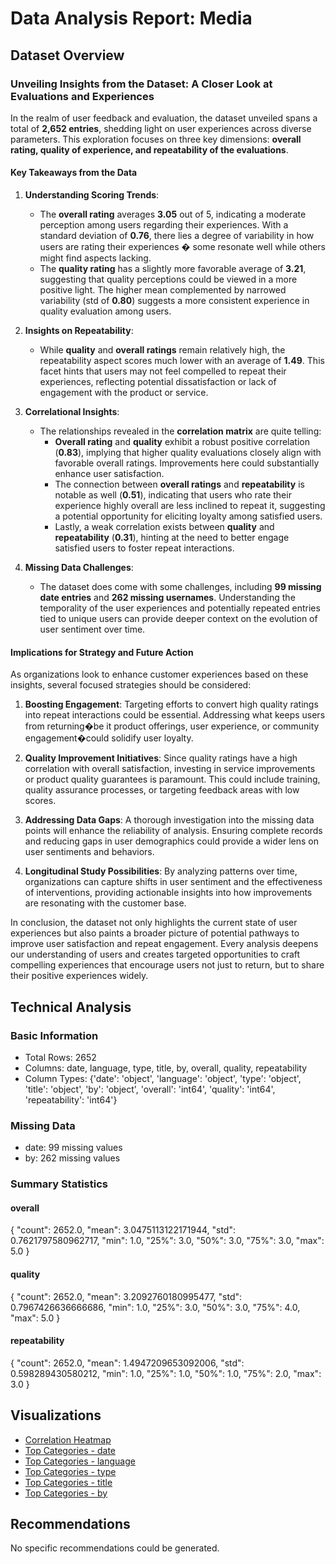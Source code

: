 # Data Analysis Report: Media

## Dataset Overview
### Unveiling Insights from the Dataset: A Closer Look at Evaluations and Experiences

In the realm of user feedback and evaluation, the dataset unveiled spans a total of **2,652 entries**, shedding light on user experiences across diverse parameters. This exploration focuses on three key dimensions: **overall rating, quality of experience, and repeatability of the evaluations**. 

#### Key Takeaways from the Data

1. **Understanding Scoring Trends**:
   - The **overall rating** averages **3.05** out of 5, indicating a moderate perception among users regarding their experiences. With a standard deviation of **0.76**, there lies a degree of variability in how users are rating their experiences � some resonate well while others might find aspects lacking.
   - The **quality rating** has a slightly more favorable average of **3.21**, suggesting that quality perceptions could be viewed in a more positive light. The higher mean complemented by narrowed variability (std of **0.80**) suggests a more consistent experience in quality evaluation among users.

2. **Insights on Repeatability**:
   - While **quality** and **overall ratings** remain relatively high, the repeatability aspect scores much lower with an average of **1.49**. This facet hints that users may not feel compelled to repeat their experiences, reflecting potential dissatisfaction or lack of engagement with the product or service.

3. **Correlational Insights**:
   - The relationships revealed in the **correlation matrix** are quite telling:
     - **Overall rating** and **quality** exhibit a robust positive correlation (**0.83**), implying that higher quality evaluations closely align with favorable overall ratings. Improvements here could substantially enhance user satisfaction.
     - The connection between **overall ratings** and **repeatability** is notable as well (**0.51**), indicating that users who rate their experience highly overall are less inclined to repeat it, suggesting a potential opportunity for eliciting loyalty among satisfied users.
     - Lastly, a weak correlation exists between **quality** and **repeatability** (**0.31**), hinting at the need to better engage satisfied users to foster repeat interactions.

4. **Missing Data Challenges**:
   - The dataset does come with some challenges, including **99 missing date entries** and **262 missing usernames**. Understanding the temporality of the user experiences and potentially repeated entries tied to unique users can provide deeper context on the evolution of user sentiment over time.

#### Implications for Strategy and Future Action

As organizations look to enhance customer experiences based on these insights, several focused strategies should be considered:

1. **Boosting Engagement**: Targeting efforts to convert high quality ratings into repeat interactions could be essential. Addressing what keeps users from returning�be it product offerings, user experience, or community engagement�could solidify user loyalty.

2. **Quality Improvement Initiatives**: Since quality ratings have a high correlation with overall satisfaction, investing in service improvements or product quality guarantees is paramount. This could include training, quality assurance processes, or targeting feedback areas with low scores.

3. **Addressing Data Gaps**: A thorough investigation into the missing data points will enhance the reliability of analysis. Ensuring complete records and reducing gaps in user demographics could provide a wider lens on user sentiments and behaviors.

4. **Longitudinal Study Possibilities**: By analyzing patterns over time, organizations can capture shifts in user sentiment and the effectiveness of interventions, providing actionable insights into how improvements are resonating with the customer base.

In conclusion, the dataset not only highlights the current state of user experiences but also paints a broader picture of potential pathways to improve user satisfaction and repeat engagement. Every analysis deepens our understanding of users and creates targeted opportunities to craft compelling experiences that encourage users not just to return, but to share their positive experiences widely.

## Technical Analysis

### Basic Information
- Total Rows: 2652
- Columns: date, language, type, title, by, overall, quality, repeatability
- Column Types: {'date': 'object', 'language': 'object', 'type': 'object', 'title': 'object', 'by': 'object', 'overall': 'int64', 'quality': 'int64', 'repeatability': 'int64'}

### Missing Data
- date: 99 missing values
- by: 262 missing values

### Summary Statistics
#### overall
{
  "count": 2652.0,
  "mean": 3.0475113122171944,
  "std": 0.7621797580962717,
  "min": 1.0,
  "25%": 3.0,
  "50%": 3.0,
  "75%": 3.0,
  "max": 5.0
}
#### quality
{
  "count": 2652.0,
  "mean": 3.2092760180995477,
  "std": 0.7967426636666686,
  "min": 1.0,
  "25%": 3.0,
  "50%": 3.0,
  "75%": 4.0,
  "max": 5.0
}
#### repeatability
{
  "count": 2652.0,
  "mean": 1.4947209653092006,
  "std": 0.598289430580212,
  "min": 1.0,
  "25%": 1.0,
  "50%": 1.0,
  "75%": 2.0,
  "max": 3.0
}

## Visualizations
- [Correlation Heatmap](correlation_heatmap.png)
- [Top Categories - date](date_top_categories.png)
- [Top Categories - language](language_top_categories.png)
- [Top Categories - type](type_top_categories.png)
- [Top Categories - title](title_top_categories.png)
- [Top Categories - by](by_top_categories.png)

## Recommendations
No specific recommendations could be generated.
